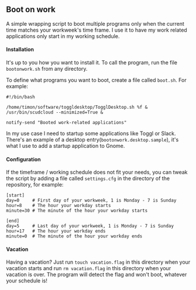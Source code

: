 Boot on work
------------

A simple wrapping script to boot multiple programs only when the current time matches your workweek's time frame. I use it to have my work related applications only start in my working schedule.

#### Installation

It's up to you how you want to install it. To call the program, run the file `bootonwork.sh` from any directory.

To define what programs you want to boot, create a file called `boot.sh`. For example:

```
#!/bin/bash

/home/timon/software/toggldesktop/TogglDesktop.sh %f &
/usr/bin/scudcloud --minimized=True &

notify-send "Booted work-related applications"
```

In my use case I need to startup some applications like Toggl or Slack. There's an example of a desktop entry(`bootonwork.desktop.sample`), it's what I use to add a startup application to Gnome. 

#### Configuration

If the timeframe / working schedule does not fit your needs, you can tweak the script by adding a file called `settings.cfg` in the directory of the repository, for example: 

```
[start]
day=0     # First day of your workweek, 1 is Monday - 7 is Sunday
hour=8    # The hour your workday starts
minute=30 # The minute of the hour your workday starts

[end]
day=5     # Last day of your workweek, 1 is Monday - 7 is Sunday
hour=17   # The hour your workday ends
minute=0  # The minute of the hour your workday ends
```
#### Vacation

Having a vacation? Just run `touch vacation.flag` in this directory when your vacation starts and run `rm vacation.flag` in this directory when your vacation is over. The program will detect the flag and won't boot, whatever your schedule is!
